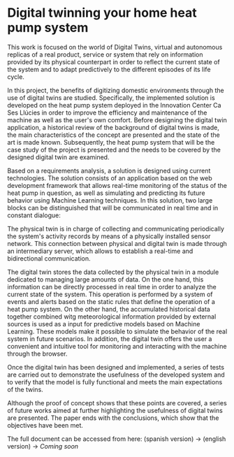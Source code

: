 # Digital twinning your home heat pump system

This work is focused on the world of Digital Twins, virtual and autonomous replicas of a real product, service or system that rely on information provided by its physical counterpart in order to reflect the current state of the system and to adapt predictively to the different episodes of its life cycle.

In this project, the benefits of digitizing domestic environments through the use of digital twins are studied. Specifically, the implemented solution is developed on the heat pump system deployed in the Innovation Center Ca Ses Llúcies in order to improve the efficiency and maintenance of the machine as well as the user's own comfort.
Before designing the digital twin application, a historical review of the background of digital twins is made, the main characteristics of the concept are presented and the state of the art is made known. Subsequently, the heat pump system that will be the case study of the project is presented and the needs to be covered by the designed digital twin are examined.

Based on a requirements analysis, a solution is designed using current technologies. The solution consists of an application based on the web development framework that allows real-time monitoring of the status of the heat pump in question, as well as simulating and predicting its future behavior using Machine Learning techniques. In this solution, two large blocks can be distinguished that will be communicated in real time and in constant dialogue:

The physical twin is in charge of collecting and communicating periodically the system's activity records by means of a physically installed sensor network. This connection between physical and digital twin is made through an intermediary server, which allows to establish a real-time and bidirectional communication.

The digital twin stores the data collected by the physical twin in a module dedicated to managing large amounts of data. On the one hand, this information can be directly processed in real time in order to analyze the current state of the system. This operation is performed by a system of events and alerts based on the static rules that define the operation of a heat pump system. On the other hand, the accumulated historical data together combined witg meteorological information provided by external sources is used as a input for predictive models based on Machine Learning. These models make it possible to simulate the behavior of the real system in future scenarios. In addition, the digital twin offers the user a convenient and intuitive tool for monitoring and interacting with the machine through the browser.

Once the digital twin has been designed and implemented, a series of tests are carried out to demonstrate the usefulness of the developed system and to verify that the model is fully functional and meets the main expectations of the twins.

Although the proof of concept shows that these points are covered, a series of future works aimed at further highlighting the usefulness of digital twins are presented. The paper ends with the conclusions, which show that the objectives have been met.

The full document can be accessed from here:
(spanish version) -> 
(english version) -> *Coming soon*
